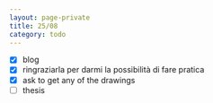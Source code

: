 ```yaml
--- 
layout: page-private
title: 25/08
category: todo
---
```


- [x] blog
- [x] ringraziarla per darmi la possibilità di fare pratica
- [x] ask to get any of the drawings
- [ ] thesis
